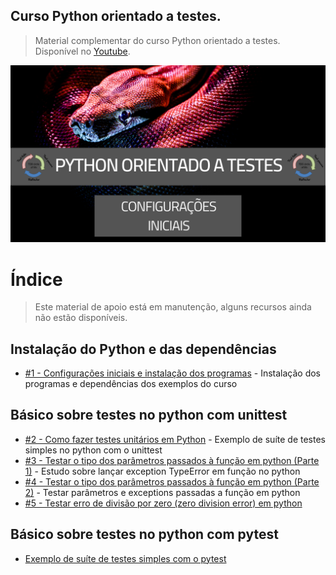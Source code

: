 ## Curso Python orientado a testes.

> Material complementar do curso Python orientado a testes. Disponível no [Youtube](https://www.youtube.com/watch?v=_l1Yoypvuhg&list=PLLCFxfe9wkl9XrVLgobreLvt-hQ_Lz2UE&index=1).

<img src="https://github.com/Geofisicando/python-orientado-a-testes/blob/main/python%20orientado%20a%20testes.png" width=1000>

# Índice

> Este material de apoio está em manutenção, alguns recursos ainda não estão disponíveis.

## Instalação do Python e das dependências

- [#1 - Configurações iniciais e instalação dos programas](https://github.com/Geofisicando/python-orientado-a-testes/tree/main/exemplos#aula-1---configura%C3%A7%C3%B5es-iniciais-e-instala%C3%A7%C3%A3o-dos-programas) - Instalação dos programas e dependências dos exemplos do curso

## Básico sobre testes no python com unittest

- [#2 - Como fazer testes unitários em Python](https://github.com/Geofisicando/python-orientado-a-testes/tree/main/exemplos/unittest_exemplos/simples#aula-2---como-fazer-testes-unit%C3%A1rios-em-python) - Exemplo de suíte de testes simples no python com o unittest
- [#3 - Testar o tipo dos parâmetros passados à função em python (Parte 1)](https://github.com/Geofisicando/python-orientado-a-testes/tree/main/exemplos/unittest_exemplos/parametros/pt1#aula-3---testar-o-tipo-dos-par%C3%A2metros-passados-%C3%A0-fun%C3%A7%C3%A3o-em-python-parte-1) - Estudo sobre lançar exception TypeError em função no python
- [#4 - Testar o tipo dos parâmetros passados à função em python (Parte 2)](https://github.com/Geofisicando/python-orientado-a-testes/tree/main/exemplos/unittest_exemplos/parametros/pt2#aula-4---testar-o-tipo-dos-par%C3%A2metros-passados-%C3%A0-fun%C3%A7%C3%A3o-em-python-parte-2) - Testar parâmetros e exceptions passadas a função em python
- [#5 - Testar erro de divisão por zero (zero division error) em python](https://github.com/Geofisicando/python-orientado-a-testes/tree/main/exemplos/unittest_exemplos/zero_division#aula-5---testar-erro-de-divis%C3%A3o-por-zero-zero-division-error-em-python)

## Básico sobre testes no python com pytest

- [Exemplo de suíte de testes simples com o pytest](https://github.com/Geofisicando/python-orientado-a-testes/tree/main/exemplos/pytest_exemplos#exemplo-de-su%C3%ADte-de-testes-simples-com-o-pytest)
